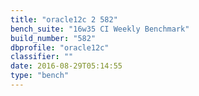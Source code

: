 ```yaml
---
title: "oracle12c 2 582"
bench_suite: "16w35 CI Weekly Benchmark"
build_number: "582"
dbprofile: "oracle12c"
classifier: ""
date: 2016-08-29T05:14:55
type: "bench"
---
```

